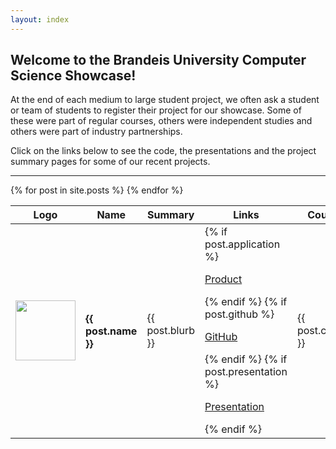 ```yaml
---
layout: index
---
```

## Welcome to the Brandeis University Computer Science Showcase!

At the end of each medium to large student project, we often ask a student or team of students to register their project for our showcase. Some of these were part of regular courses, others were independent studies and others were part of industry partnerships.

Click on the links below to see the code, the presentations and the project summary pages for some of our recent projects.

<hr>

<table id="projects" class="display">

  <thead>
    <tr>
      <th><i class="fa fa-picture-o" aria-hidden="true"></i> Logo</th>
      <th><i class="fa fa-star" aria-hidden="true"></i> Name</th>
      <th><i class="fa fa-info-circle" aria-hidden="true"></i> Summary</th>
      <th><i class="fa fa-link" aria-hidden="true"></i> Links</th>
      <th><i class="fa fa-graduation-cap" aria-hidden="true"></i> Course</th>
      <th><i class="fa fa-calendar" aria-hidden="true"></i> Date</th>
    </tr>
  </thead>
  <tbody>
    {% for post in site.posts %}
      <tr>
        <td> <img src="{{ post.image }}" height="96" width="96"> </td>
        <td> <h4> {{ post.name }} </h4> </td>
        <td> {{ post.blurb }} </td>
        <td>
          {% if post.application %}
          <p><i class="fa fa-lightbulb-o" aria-hidden="true"></i> <a href="{{ post.application }}">Product</a></p>
          {% endif %}
          {% if post.github %}
          <p><i class="fa fa-github" aria-hidden="true"></i> <a href="{{ post.github }}">GitHub</a></p>
          {% endif %}
          {% if post.presentation %}
          <p><i class="fa fa-file-powerpoint-o" aria-hidden="true"></i> <a href="{{ post.presentation }}">Presentation</a></p>
          {% endif %}
        </td>
        <td> {{ post.course }} </td>
        <td> {{ post.semester}} </td>
      </tr>
    {% endfor %}
  </tbody>
</table>
